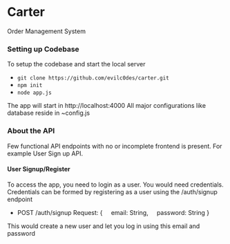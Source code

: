 # Carter
Order Management System

### Setting up Codebase 
To setup the codebase and start the local server

- `git clone https://github.com/evilc0des/carter.git`
- `npm init`
- `node app.js`

The app will start in http://localhost:4000
All major configurations like database reside in ~config.js

### About the API
Few functional API endpoints with no or incomplete frontend is present. 
For example User Sign up API.
 #### User Signup/Register
 To access the app, you need to login as a user. You would need credentials. Credentials can be formed by registering as a user using the /auth/signup endpoint
 
 - POST /auth/signup
 Request: {
        &nbsp;&nbsp;&nbsp;&nbsp;email: String,
        &nbsp;&nbsp;&nbsp;&nbsp;password: String
}

This would create a new user and let you log in using this email and password
